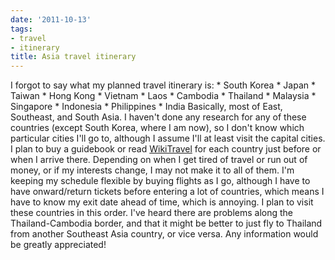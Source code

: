 ```yaml
---
date: '2011-10-13'
tags:
- travel
- itinerary
title: Asia travel itinerary
---
```


I forgot to say what my planned travel itinerary is: * South Korea * Japan * Taiwan * Hong Kong * Vietnam * Laos * Cambodia * Thailand * Malaysia * Singapore * Indonesia * Philippines * India Basically, most of East, Southeast, and South Asia. I haven't done any research for any of these countries (except South Korea, where I am now), so I don't know which particular cities I'll go to, although I assume I'll at least visit the capital cities. I plan to buy a guidebook or read [WikiTravel](http://wikitravel.org/en/Main_Page) for each country just before or when I arrive there. Depending on when I get tired of travel or run out of money, or if my interests change, I may not make it to all of them. I'm keeping my schedule flexible by buying flights as I go, although I have to have onward/return tickets before entering a lot of countries, which means I have to know my exit date ahead of time, which is annoying. I plan to visit these countries in this order. I've heard there are problems along the Thailand-Cambodia border, and that it might be better to just fly to Thailand from another Southeast Asia country, or vice versa. Any information would be greatly appreciated!
